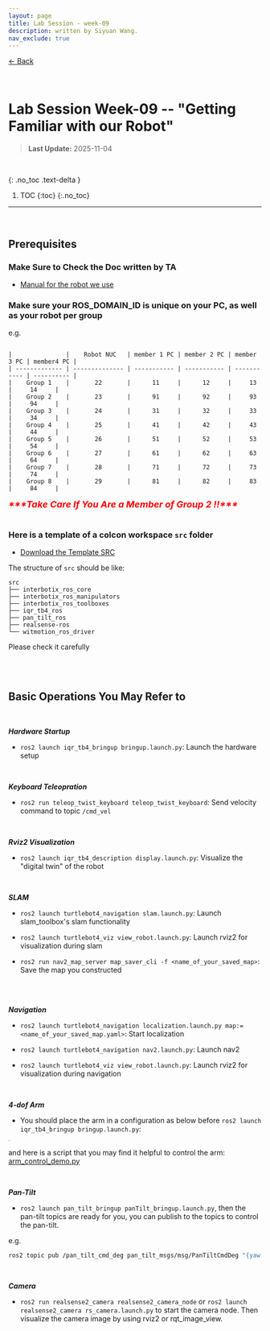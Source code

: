 ```yaml
---
layout: page
title: Lab Session - week-09 
description: written by Siyuan Wang.
nav_exclude: true
---
```


[← Back](https://rpai-lab.github.io/EE211-25Fall/course-materials/)
<!-- [← Back](http://127.0.0.1:4000/EE211-25Fall/course-materials/) -->

<br>

# Lab Session Week-09 -- "Getting Familiar with our Robot"

> **Last Update:** 2025-11-04

<br>

<!-- Table of contents -->
{: .no_toc .text-delta }

1. TOC
{:toc}
{:.no_toc}
---

<br>




## Prerequisites

### Make Sure to Check the Doc written by TA

- [Manual for the robot we use](https://rpai-lab.github.io/EE211-25Fall/assets/project/robot_doc_for_25Fall_project)

### Make sure your ROS_DOMAIN_ID is unique on your PC, as well as your robot per group

e.g.
```

|               |    Robot NUC   | member 1 PC | member 2 PC | member 3 PC | member4 PC |
| ------------- | -------------- | ----------- | ----------- | ----------- | ---------- |
|    Group 1    |       22       |      11     |      12     |     13      |     14     |
|    Group 2    |       23       |      91     |      92     |     93      |     94     |    
|    Group 3    |       24       |      31     |      32     |     33      |     34     |    
|    Group 4    |       25       |      41     |      42     |     43      |     44     |    
|    Group 5    |       26       |      51     |      52     |     53      |     54     |    
|    Group 6    |       27       |      61     |      62     |     63      |     64     |    
|    Group 7    |       28       |      71     |      72     |     73      |     74     |    
|    Group 8    |       29       |      81     |      82     |     83      |     84     |

```



<span style="color: red; font-size: 18px">
    <strong>
<i>
    ***Take Care If You Are a Member of Group 2 !!***
</i>
    </strong>
</span> 

<br>
<br>

### Here is a template of a colcon workspace `src` folder

- [Download the Template SRC](https://raw.githubusercontent.com/RPAI-Lab/EE211-25Fall/refs/heads/25Fall/assets/project/Robot_Workspace_SRC/src.tar.xz)

The structure of `src` should be like:
```
src
├── interbotix_ros_core
├── interbotix_ros_manipulators
├── interbotix_ros_toolboxes
├── iqr_tb4_ros
├── pan_tilt_ros
├── realsense-ros
└── witmotion_ros_driver
```

Please check it carefully

<br>
<br>

## Basic Operations You May Refer to


<br>

***Hardware Startup***

- `ros2 launch iqr_tb4_bringup bringup.launch.py`: Launch the hardware setup

<br>

***Keyboard Teleopration***

- `ros2 run teleop_twist_keyboard teleop_twist_keyboard`: Send velocity command to topic `/cmd_vel`

<br>

***Rviz2 Visualization***

- `ros2 launch iqr_tb4_description display.launch.py`: Visualize the "digital twin" of the robot 

<br>

***SLAM***

- `ros2 launch turtlebot4_navigation slam.launch.py`: Launch slam_toolbox's slam functionality 


- `ros2 launch turtlebot4_viz view_robot.launch.py`: Launch rviz2 for visualization during slam


- `ros2 run nav2_map_server map_saver_cli -f <name_of_your_saved_map>`: Save the map you constructed

<br>
<br>

***Navigation***

- `ros2 launch turtlebot4_navigation localization.launch.py map:=<name_of_your_saved_map.yaml>`: Start localization 


- `ros2 launch turtlebot4_navigation nav2.launch.py`: Launch nav2


- `ros2 launch turtlebot4_viz view_robot.launch.py`: Launch rviz2 for visualization during navigation

<br>

***4-dof Arm***

- You should place the arm in a configuration as below before `ros2 launch iqr_tb4_bringup bringup.launch.py`: 

<img src="https://rpai-lab.github.io/EE211-25Fall/assets/lab/week9/imgs/pic0.jpg" alt="name" style="zoom:8%;" />
<!-- <img src="./imgs/pic0.jpg" alt="name" style="zoom:8%;" />  -->

and here is a script that you may find it helpful to control the arm: [arm_control_demo.py](https://rpai-lab.github.io/EE211-25Fall/assets/project/Robot_Workspace_SRC/scripts/arm_controller_demo.py)

<br>

***Pan-Tilt***

- `ros2 launch pan_tilt_bringup panTilt_bringup.launch.py`, then the pan-tilt topics are ready for you, you can publish to the topics to control the pan-tilt.

e.g.
```bash
ros2 topic pub /pan_tilt_cmd_deg pan_tilt_msgs/msg/PanTiltCmdDeg "{yaw: 30.0, pitch: 30.0, speed: 5}"
```
<br>

***Camera***

- `ros2 run realsense2_camera realsense2_camera_node` or `ros2 launch realsense2_camera rs_camera.launch.py` to start the camera node. Then visualize the camera image by using rviz2 or rqt_image_view.



<br>

<br>
